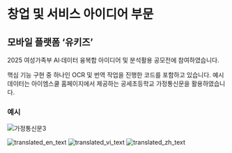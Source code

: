 # 창업 및 서비스 아이디어 부문
## 모바일 플랫폼 ‘유키즈’

2025 여성가족부 AI·데이터 융복합 아이디어 및 분석활용 공모전에 참여하였습니다.

핵심 기능 구현 중 하나인 OCR 및 번역 작업을 진행한 코드를 포함하고 있습니다.  예시데이터는 아이엠스쿨 홈페이지에서 제공하는 공세초등학교 가정통신문을 활용하였습니다.

### 예시
![가정통신문3](https://github.com/user-attachments/assets/6d03f919-ac0f-44ee-a9e5-9e62c895099e)



![translated_en_text](https://github.com/user-attachments/assets/eafd8e8f-30c3-4561-bf2f-08bffa8f8e43)
![translated_vi_text](https://github.com/user-attachments/assets/7feb8851-2cf2-4747-8d09-0311d334dd2e)
![translated_zh_text](https://github.com/user-attachments/assets/8b6abec3-f574-4189-8381-41bb155b70b9)
